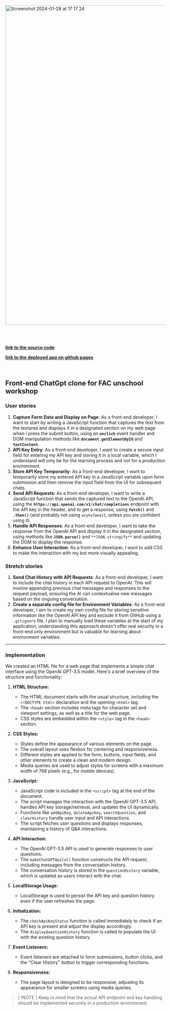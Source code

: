 
<img width="1000" alt="Screenshot 2024-01-28 at 17 17 24" src="https://github.com/fac30/Front-end-ChatGPT-clone-workshop--Oleg-Jack-Elena-Emma/assets/113034133/4d8fb23f-d128-4eb4-b661-fc9cfcd55ea7">

<br><br>

**[link to the source code](https://github.com/fac30/Front-end-ChatGPT-clone-workshop--Oleg-Jack-Elena-Emma/blob/main/olegs_index.html)**

**[link to the deployed app on github pages](https://fac30.github.io/Front-end-ChatGPT-clone-workshop--Oleg-Jack-Elena-Emma/olegs_index.html)**

<br>

## Front-end ChatGpt clone for FAC unschool workshop

### User stories

1. **Capture Form Data and Display on Page**: As a front-end developer, I want to start by writing a JavaScript function that captures the text from the textarea and displays it in a designated section on my web page when I press the submit button, using an **`onclick`** event handler and DOM manipulation methods like **`document.getElementById`** and **`textContent`**.
2. **API Key Entry**: As a front-end developer, I want to create a secure input field for entering my API key and storing it in a local variable, which I understand will only be for the learning process and not for a production environment.
3. **Store API Key Temporarily**: As a front-end developer, I want to temporarily store my entered API key in a JavaScript variable upon form submission and then remove the input field from the UI for subsequent chats.
4. **Send API Requests**: As a front-end developer, I want to write a JavaScript function that sends the captured text to the OpenAI API, using the **`https://api.openai.com/v1/chat/completions`** endpoint with the API key in the header, and to get a response, using **`fetch()`** and **`.then()`** (and probably not using `async`/`await`, unless you are confident using it).
5. **Handle API Responses**: As a front-end developer, I want to take the response from the OpenAI API and display it in the designated section, using methods like **`JSON.parse()`** and `**JSON.stringify**` and updating the DOM to display the response.
6. **Enhance User Interaction**: As a front-end developer, I want to add CSS to make the interaction with my bot more visually appealing.

### Stretch stories

1. **Send Chat History with API Requests**: As a front-end developer, I want to include the chat history in each API request to OpenAI. This will involve appending previous chat messages and responses to the request payload, ensuring the AI can contextualise new messages based on the ongoing conversation.
2. **Create a separate config file for Environment Variables**: As a front-end developer, I aim to create my own config file for storing sensitive information like the OpenAI API key and exclude it from GitHub using a `.gitignore` file. I plan to manually load these variables at the start of my application, understanding this approach doesn't offer real security in a front-end only environment but is valuable for learning about environment variables.


---

### Implementation

We created an HTML file for a web page that implements a simple chat interface using the OpenAI GPT-3.5 model. Here's a brief overview of the structure and functionality:

1. **HTML Structure:**
   - The HTML document starts with the usual structure, including the `<!DOCTYPE html>` declaration and the opening `<html>` tag.
   - The `<head>` section includes meta tags for character set and viewport settings, as well as a title for the web page.
   - CSS styles are embedded within the `<style>` tag in the `<head>` section.

2. **CSS Styles:**
   - Styles define the appearance of various elements on the page.
   - The overall layout uses flexbox for centering and responsiveness.
   - Different styles are applied to the form, buttons, input fields, and other elements to create a clean and modern design.
   - Media queries are used to adjust styles for screens with a maximum width of 768 pixels (e.g., for mobile devices).

3. **JavaScript:**
   - JavaScript code is included in the `<script>` tag at the end of the document.
   - The script manages the interaction with the OpenAI GPT-3.5 API, handles API key storage/retrieval, and updates the UI dynamically.
   - Functions like `addApiKey`, `deleteApiKey`, `searchQuestion`, and `clearHistory` handle user input and API interactions.
   - The script fetches user questions and displays responses, maintaining a history of Q&A interactions.

4. **API Interaction:**
   - The OpenAI GPT-3.5 API is used to generate responses to user questions.
   - The `makeChatGPTApiCall` function constructs the API request, including messages from the conversation history.
   - The conversation history is stored in the `questionHistory` variable, which is updated as users interact with the chat.

5. **LocalStorage Usage:**
   - LocalStorage is used to persist the API key and question history even if the user refreshes the page.

6. **Initialization:**
   - The `checkApiKeyStatus` function is called immediately to check if an API key is present and adjust the display accordingly.
   - The `displayQuestionHistory` function is called to populate the UI with the existing question history.

7. **Event Listeners:**
   - Event listeners are attached to form submissions, button clicks, and the "Clear History" button to trigger corresponding functions.

8. **Responsiveness:**
   - The page layout is designed to be responsive, adjusting its appearance for smaller screens using media queries.

> [ !NOTE ] Keep in mind that the actual API endpoint and key handling should be implemented securely in a production environment.
